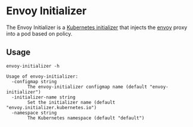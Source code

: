 # Envoy Initializer

The Envoy Initializer is a [Kubernetes initializer](https://kubernetes.io/docs/admin/extensible-admission-controllers/#what-are-initializers) that injects the [envoy](https://lyft.github.io/envoy) proxy into a pod based on policy.

## Usage

```
envoy-initializer -h
```
```
Usage of envoy-initializer:
  -configmap string
    	The envoy-initializer configmap name (default "envoy-initializer")
  -initializer-name string
    	Set the initializer name (default "envoy.initializer.kubernetes.io")
  -namespace string
    	The Kubernetes namespace (default "default")
```
